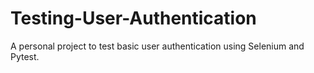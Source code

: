 # Testing-User-Authentication
A personal project to test basic user authentication using Selenium and Pytest.

